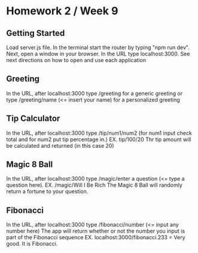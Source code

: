 # Homework 2 / Week 9

## Getting Started

Load server.js file. In the terminal start the router by typing "npm run dev".
Next, open a window in your browser. In the URL type localhost:3000. See next directions on how to open and use each application

## Greeting

In the URL, after localhost:3000 type /greeting for a generic greeting or type /greeting/name (<= insert your name)
for a personalized greeting

## Tip Calculator

In the URL, after localhost:3000 type /tip/num1/num2 (for num1 input check total and for num2 put tip percentage in.) EX. tip/100/20
Thr tip amount will be calculated and returned (in this case 20)

## Magic 8 Ball

In the URL, after localhost:3000 type /magic/enter a question (<= type a question here). EX. /magic/Will I Be Rich
The Magic 8 Ball will randomly return a fortune to your question.

## Fibonacci

In the URL, after localhost:3000 type /fibonacci/number (<= input any number here)
The app will return whether or not the number you input is part of the Fibonacci sequence
EX. localhost:3000/fibonacci.233 = Very good. It is Fibonacci.
